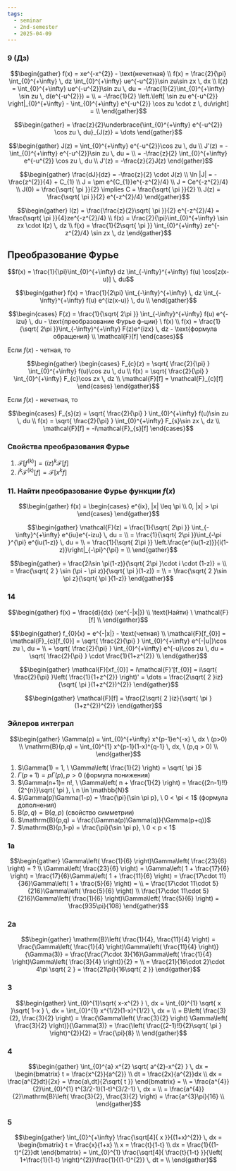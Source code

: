 ```yaml
---
tags:
  - seminar
  - 2nd-semester
  - 2025-04-09
---
```


### 9 (Дз)

$$\begin{gather}
f(x) = xe^{-x^{2}} - \text{нечетная} \\
f(x) = \frac{2}{\pi} \int_{0}^{+\infty} \, dz \int_{0}^{+\infty} ue^{-u^{2}}\sin zu\sin zx \, dx  \\
I(z) = \int_{0}^{+\infty} ue^{-u^{2}}\sin zu \, du = -\frac{1}{2}\int_{0}^{+\infty} \sin zu \, d(e^{-u^{2}}) = \\
= -\frac{1}{2} \left.\left[ \sin zu e^{-u^{2}}  \right|_{0}^{+\infty} - \int_{0}^{+\infty} e^{-u^{2}} \cos zu \cdot z \, du\right] = \\
\end{gather}$$

$$\begin{gather}
= \frac{z}{2}\underbrace{\int_{0}^{+\infty} e^{-u^{2}} \cos zu \, du}_{J(z)} = \dots
\end{gather}$$

$$\begin{gather}
J(z) = \int_{0}^{+\infty} e^{-u^{2}}\cos zu \, du \\
J'(z) = -\int_{0}^{+\infty} e^{-u^{2}}\sin zu \, du = \\
= -\frac{z}{2} \int_{0}^{+\infty} e^{-u^{2}} \cos zu \, du  \\
J'(z) = -\frac{z}{2}J(z)
\end{gather}$$

$$\begin{gather}
\frac{dJ}{dz} = -\frac{z}{2} \cdot J(z) \\
\ln |J| = -\frac{z^{2}}{4} + C_{1} \\
J = \pm e^{C_{1}}e^{-z^{2}/4} \\
J = Ce^{-z^{2}/4} \\
J(0) = \frac{\sqrt{ \pi }}{2} \implies C = \frac{\sqrt{ \pi }}{2} \\
J(z) = \frac{\sqrt{ \pi }}{2} e^{-z^{2}/4}
\end{gather}$$

$$\begin{gather}
I(z) = \frac{\frac{z}{2}\sqrt{ \pi }}{2} e^{-z^{2}/4} = \frac{\sqrt{ \pi }}{4}ze^{-z^{2}/4} \\
f(x) = \frac{2}{\pi}\int_{0}^{+\infty} \sin zx \cdot I(z) \, dz \\ 
f(x) = \frac{1}{2\sqrt{ \pi }} \int_{0}^{+\infty} ze^{-z^{2}/4} \sin zx \, dz
\end{gather}$$

## Преобразование Фурье

$$f(x) = \frac{1}{\pi}\int_{0}^{+\infty} dz \int_{-\infty}^{+\infty} f(u) \cos[z(x-u)] \, du$$

$$\begin{gather}
f(x) = \frac{1}{2\pi} \int_{-\infty}^{+\infty} \, dz \int_{-\infty}^{+\infty} f(u) e^{iz(x-u)} \, du \\
\end{gather}$$

$$\begin{cases}
F(z) = \frac{1}{\sqrt{ 2\pi }} \int_{-\infty}^{+\infty} f(u) e^{-izu} \, du - \text{преобразование Фурье ф-ции} \ f(x) \\
f(x) = \frac{1}{\sqrt{ 2\pi }}\int_{-\infty}^{+\infty} F(z)e^{izx} \, dz - \text{формула обращения} \\
\mathcal{F}[f]
\end{cases}$$

Если $f(x)$ - четная, то 

$$\begin{gather}
\begin{cases}
F_{c}(z) = \sqrt{ \frac{2}{\pi} } \int_{0}^{+\infty} f(u)\cos zu \, du \\
f(x) = \sqrt{ \frac{2}{\pi} } \int_{0}^{+\infty} F_{c}\cos zx \, dz \\
\mathcal{F}[f] = \mathcal{F}_{c}[f]
\end{cases}
\end{gather}$$

Если $f(x)$ - нечетная, то 

$$\begin{cases}
F_{s}(z) = \sqrt{ \frac{2}{\pi} } \int_{0}^{+\infty} f(u)\sin zu \, du \\
f(x) = \sqrt{ \frac{2}{\pi} } \int_{0}^{+\infty} F_{s}\sin zx \, dz \\
\mathcal{F}[f] = -i\mathcal{F}_{s}[f]
\end{cases}$$

### Свойства преобразования Фурье

1. $\mathcal{F}[f^{(k)}] = (iz)^{k}\mathcal{F}[f]$
2. $i^{k}\mathcal{F}^{(k)}[f] = \mathcal{F}[x^{k} f]$

### 11. Найти преобразование Фурье функции $f(x)$

$$\begin{gather}
f(x) = \begin{cases}
e^{ix}, |x| \leq \pi \\
0, |x| > \pi
\end{cases}
\end{gather}$$

$$\begin{gather}
\mathcal{F}(z) = \frac{1}{\sqrt{ 2\pi }} \int_{-\infty}^{+\infty} e^{iu}e^{-izu} \, du = \\
= \frac{1}{\sqrt{ 2\pi }}\int_{-\pi }^{\pi} e^{iu(1-z)} \, du = \\
= \frac{1}{\sqrt{ 2\pi }} \left.\frac{e^{iu(1-z)}}{i(1-z)}\right|_{-\pi}^{\pi} = \\
\end{gather}$$

$$\begin{gather}
= \frac{2i\sin \pi(1-z)}{\sqrt{ 2\pi }\cdot i \cdot (1-z)} = \\
= \frac{\sqrt{ 2 } \sin (\pi - \pi z)}{\sqrt{ \pi }(1-z)} = \\
= \frac{\sqrt{ 2 }\sin \pi z}{\sqrt{ \pi }(1-z)}
\end{gather}$$

### 14

$$\begin{gather}
f(x) = \frac{d}{dx} (xe^{-|x|}) \\
\text{Найти} \ \mathcal{F}[f] \\
\end{gather}$$

$$\begin{gather}
f_{0}(x) = e^{-|x|} - \text{четная} \\
\mathcal{F}[f_{0}] = \mathcal{F}_{c}[f_{0}] = \sqrt{ \frac{2}{\pi} } \int_{0}^{+\infty} e^{-|u|}\cos zu \, du = \\
= \sqrt{ \frac{2}{\pi} } \int_{0}^{+\infty} e^{-u}\cos zu \, du = \sqrt{ \frac{2}{\pi} } \cdot \frac{1}{1+z^{2}} \\
\end{gather}$$

$$\begin{gather}
\mathcal{F}[xf_{0}] = i\mathcal{F}'[f_{0}] = i\sqrt{ \frac{2}{\pi} }\left( \frac{1}{1+z^{2}} \right)' = \dots = \frac{2\sqrt{ 2 }iz}{\sqrt{ \pi }(1+z^{2})^{2}}
\end{gather}$$

$$\begin{gather}
\mathcal{F}[f] = \frac{2\sqrt{ 2 }iz}{\sqrt{ \pi }(1+z^{2})^{2}}
\end{gather}$$

### Эйлеров интеграл

$$\begin{gather}
\Gamma(p) = \int_{0}^{+\infty} x^{p-1}e^{-x} \, dx \ (p>0) \\
\mathrm{B}(p,q) = \int_{0}^{1} x^{p-1}(1-x)^{q-1} \, dx, \ (p,q > 0) \\
\end{gather}$$

1. $\Gamma(1) = 1, \ \Gamma\left( \frac{1}{2} \right) = \sqrt{ \pi }$
2. $\Gamma(p+1) = p\Gamma(p), p > 0$ (формула понижения)
3. $\Gamma(n+1)= n!, \ \Gamma\left( n + \frac{1}{2} \right) = \frac{(2n-1)!!}{2^{n}}\sqrt{ \pi }, \ n \in \mathbb{N}$
4. $\Gamma(p)\Gamma(1-p) = \frac{\pi}{\sin \pi p}, \ 0 < \pi < 1$ (формула дополнения)
5. $\mathrm{B}(p,q) = \mathrm{B}(q,p)$ (свойство симметрии)
6. $\mathrm{B}(p,q) = \frac{\Gamma(p)\Gamma(q)}{\Gamma(p+q)}$
7. $\mathrm{B}(p,1-p) = \frac{\pi}{\sin \pi p}, \ 0 < p < 1$

### 1a

$$\begin{gather}
\Gamma\left( \frac{1}{6} \right)\Gamma\left( \frac{23}{6} \right) = ? \\
\Gamma\left( \frac{23}{6} \right) = \Gamma\left( 1 + \frac{17}{6} \right) = \frac{17}{6}\Gamma\left( 1 + \frac{11}{6} \right) = \frac{17\cdot 11}{36}\Gamma\left( 1 + \frac{5}{6} \right) = \\
= \frac{17\cdot 11\cdot 5}{216}\Gamma\left( \frac{5}{6} \right) \\
\frac{17\cdot 11\cdot 5}{216}\Gamma\left( \frac{1}{6} \right)\Gamma\left( \frac{5}{6} \right) = \frac{935\pi}{108}
\end{gather}$$

### 2a

$$\begin{gather}
\mathrm{B}\left( \frac{1}{4}, \frac{11}{4} \right) = \frac{\Gamma\left( \frac{1}{4} \right)\Gamma\left( \frac{11}{4} \right)}{\Gamma(3)} = \frac{\frac{7\cdot 3}{16}\Gamma\left( \frac{1}{4} \right)\Gamma\left( \frac{3}{4} \right)}{2} = \\
= \frac{21}{16\cdot 2}\cdot 4\pi \sqrt{ 2 } = \frac{21\pi}{16\sqrt{ 2 }}
\end{gather}$$

### 3

$$\begin{gather}
\int_{0}^{1}\sqrt{ x-x^{2} } \, dx  = \int_{0}^{1} \sqrt{ x }\sqrt{ 1-x } \, dx = \int_{0}^{1} x^{1/2}(1-x)^{1/2} \, dx = \\
= B\left( \frac{3}{2}, \frac{3}{2} \right) = \frac{\Gamma\left( \frac{3}{2} \right) \Gamma\left( \frac{3}{2} \right)}{\Gamma(3)} = \frac{\left( \frac{(2-1)!!}{2}\sqrt{ \pi } \right)^{2}}{2} = \frac{\pi}{8} \\
\end{gather}$$

### 4

$$\begin{gather}
\int_{0}^{a} x^{2} \sqrt{ a^{2}-x^{2} } \, dx = \begin{bmatrix}
t = \frac{x^{2}}{a^{2}} \\
dt = \frac{2x}{a^{2}}dx \\
dx = \frac{a^{2}dt}{2x} = \frac{a\,dt}{2\sqrt{ t }}
\end{bmatrix} = \\
= \frac{a^{4}}{2}\int_{0}^{1} t^{3/2-1}(1-t)^{3/2-1} \, dx =  \\
= \frac{a^{4}}{2}\mathrm{B}\left( \frac{3}{2}, \frac{3}{2} \right) = \frac{a^{3}\pi}{16} \\
\end{gather}$$

### 5

$$\begin{gather}
\int_{0}^{+\infty} \frac{\sqrt[4]{ x }}{(1+x)^{2}} \, dx = \begin{bmatrix}
t = \frac{x}{1+x} \\
x = \frac{t}{1-t} \\
dx = \frac{1}{(1-t)^{2}}dt
\end{bmatrix} = \int_{0}^{1} \frac{\sqrt[4]{ \frac{t}{1-t} }}{\left( 1+\frac{1}{1-t} \right)^{2}}\frac{1}{(1-t)^{2}} \, dt = \\
\end{gather}$$